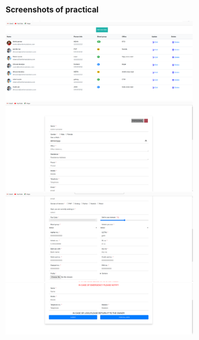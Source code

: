 ## Screenshots of practical
<img src="images/screnshot1.png" >
<img src="images/screnshot2.png" >
<img src="images/screenshot3.png" >
<img src="images/screnshot4.png" >